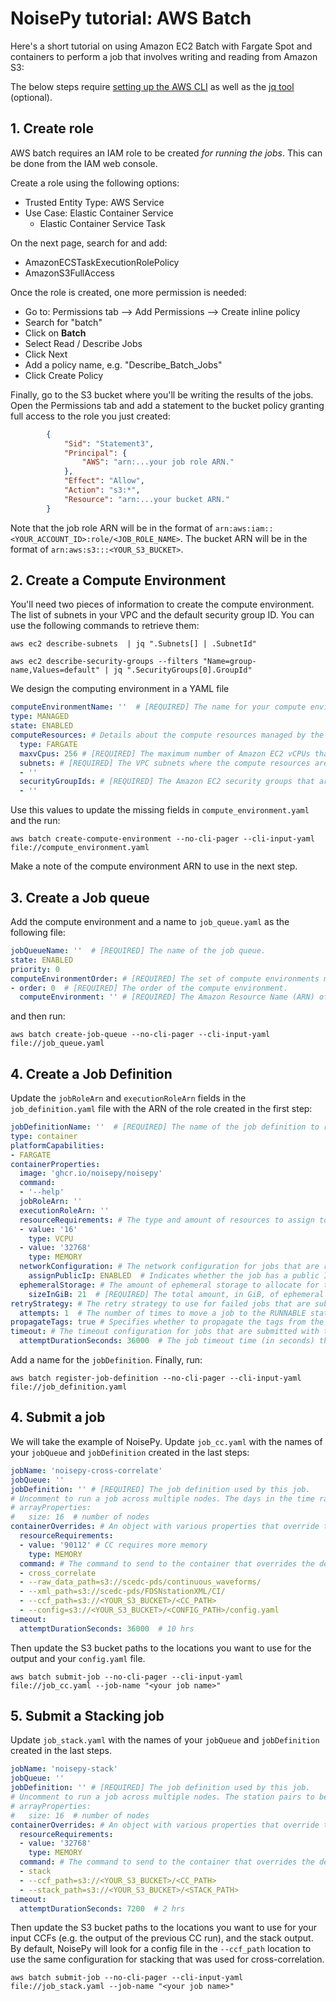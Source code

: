# NoisePy tutorial: AWS Batch

Here's a short tutorial on using Amazon EC2 Batch with Fargate Spot and containers to perform a job that involves writing and reading from Amazon S3:

The below steps require [setting up the AWS CLI](https://docs.aws.amazon.com/cli/latest/userguide/getting-started-quickstart.html) as well as the [jq tool](https://jqlang.github.io/jq/download/) (optional).


## 1. Create role

AWS batch requires an IAM role to be created *for running the jobs*. This can be done from the IAM web console.

Create a role using the following options:

- Trusted Entity Type: AWS Service
- Use Case: Elastic Container Service
    - Elastic Container Service Task

On the next page, search for and add:
- AmazonECSTaskExecutionRolePolicy
- AmazonS3FullAccess

Once the role is created, one more permission is needed:
- Go to: Permissions tab --> Add Permissions --> Create inline policy
- Search for "batch"
- Click on **Batch**
- Select Read / Describe Jobs
- Click Next
- Add a policy name, e.g. "Describe_Batch_Jobs"
- Click Create Policy

Finally, go to the S3 bucket where you'll be writing the results of the jobs.
Open the Permissions tab and add a statement to the bucket policy granting full access to the role you
just created:

```json
		{
			"Sid": "Statement3",
			"Principal": {
			    "AWS": "arn:...your job role ARN."
			},
			"Effect": "Allow",
			"Action": "s3:*",
			"Resource": "arn:...your bucket ARN."
		}
```

Note that the job role ARN will be in the format of `arn:aws:iam::<YOUR_ACCOUNT_ID>:role/<JOB_ROLE_NAME>`. The bucket ARN will be in the format of `arn:aws:s3:::<YOUR_S3_BUCKET>`.


## 2. Create a Compute Environment

You'll need two pieces of information to create the compute environment. The list of subnets in your VPC and the default security group ID. You can use the following commands to retrieve them:

```
aws ec2 describe-subnets  | jq ".Subnets[] | .SubnetId"
```
```
aws ec2 describe-security-groups --filters "Name=group-name,Values=default" | jq ".SecurityGroups[0].GroupId"
```

We design the computing environment in a YAML file

```yaml
computeEnvironmentName: ''  # [REQUIRED] The name for your compute environment.
type: MANAGED
state: ENABLED
computeResources: # Details about the compute resources managed by the compute environment.
  type: FARGATE
  maxvCpus: 256 # [REQUIRED] The maximum number of Amazon EC2 vCPUs that a compute environment can reach.
  subnets: # [REQUIRED] The VPC subnets where the compute resources are launched.
  - ''
  securityGroupIds: # [REQUIRED] The Amazon EC2 security groups that are associated with instances launched in the compute environment.
  - ''
```
Use this values to update the missing fields in `compute_environment.yaml` and the run:

```
aws batch create-compute-environment --no-cli-pager --cli-input-yaml file://compute_environment.yaml
```

Make a note of the compute environment ARN to use in the next step.

## 3. Create a Job queue

Add the compute environment and a name to `job_queue.yaml` as the following file:

```yaml
jobQueueName: ''  # [REQUIRED] The name of the job queue.
state: ENABLED
priority: 0
computeEnvironmentOrder: # [REQUIRED] The set of compute environments mapped to a job queue and their order relative to each other.
- order: 0  # [REQUIRED] The order of the compute environment.
  computeEnvironment: '' # [REQUIRED] The Amazon Resource Name (ARN) of the compute environment.
```
 and then run:

```
aws batch create-job-queue --no-cli-pager --cli-input-yaml file://job_queue.yaml
```

## 4. Create a Job Definition

Update the `jobRoleArn` and `executionRoleArn` fields in the `job_definition.yaml` file with the ARN of the role created in the first step:
```yaml
jobDefinitionName: ''  # [REQUIRED] The name of the job definition to register.
type: container
platformCapabilities:
- FARGATE
containerProperties:
  image: 'ghcr.io/noisepy/noisepy'
  command:
  - '--help'
  jobRoleArn: ''
  executionRoleArn: ''
  resourceRequirements: # The type and amount of resources to assign to a container.
  - value: '16'
    type: VCPU
  - value: '32768'
    type: MEMORY
  networkConfiguration: # The network configuration for jobs that are running on Fargate resources.
    assignPublicIp: ENABLED  # Indicates whether the job has a public IP address. Valid values are: ENABLED, DISABLED.
  ephemeralStorage: # The amount of ephemeral storage to allocate for the task.
    sizeInGiB: 21  # [REQUIRED] The total amount, in GiB, of ephemeral storage to set for the task.
retryStrategy: # The retry strategy to use for failed jobs that are submitted with this job definition.
  attempts: 1  # The number of times to move a job to the RUNNABLE status.
propagateTags: true # Specifies whether to propagate the tags from the job or job definition to the corresponding Amazon ECS task.
timeout: # The timeout configuration for jobs that are submitted with this job definition, after which Batch terminates your jobs if they have not finished.
  attemptDurationSeconds: 36000  # The job timeout time (in seconds) that's measured from the job attempt's startedAt timestamp.
```


Add a name for the `jobDefinition`. Finally, run:

```
aws batch register-job-definition --no-cli-pager --cli-input-yaml file://job_definition.yaml
```

## 4. Submit a job

We will take the example of NoisePy. Update `job_cc.yaml` with the names of your `jobQueue` and `jobDefinition` created in the last steps:
```yaml
jobName: 'noisepy-cross-correlate'
jobQueue: ''
jobDefinition: '' # [REQUIRED] The job definition used by this job.
# Uncomment to run a job across multiple nodes. The days in the time range will be split across the nodes.
# arrayProperties:
#   size: 16  # number of nodes
containerOverrides: # An object with various properties that override the defaults for the job definition that specify the name of a container in the specified job definition and the overrides it should receive.
  resourceRequirements:
  - value: '90112' # CC requires more memory
    type: MEMORY
  command: # The command to send to the container that overrides the default command from the Docker image or the job definition.
  - cross_correlate
  - --raw_data_path=s3://scedc-pds/continuous_waveforms/
  - --xml_path=s3://scedc-pds/FDSNstationXML/CI/
  - --ccf_path=s3://<YOUR_S3_BUCKET>/<CC_PATH>
  - --config=s3://<YOUR_S3_BUCKET>/<CONFIG_PATH>/config.yaml
timeout:
  attemptDurationSeconds: 36000  # 10 hrs
```


Then update the S3 bucket paths to the locations you want to use for the output and your `config.yaml` file.

```
aws batch submit-job --no-cli-pager --cli-input-yaml file://job_cc.yaml --job-name "<your job name>"
```

## 5. Submit a Stacking job

Update `job_stack.yaml` with the names of your `jobQueue` and `jobDefinition` created in the last steps. 
```yaml
jobName: 'noisepy-stack'
jobQueue: ''
jobDefinition: '' # [REQUIRED] The job definition used by this job.
# Uncomment to run a job across multiple nodes. The station pairs to be stacked will be split across the nodes.
# arrayProperties:
#   size: 16  # number of nodes
containerOverrides: # An object with various properties that override the defaults for the job definition that specify the name of a container in the specified job definition and the overrides it should receive.
  resourceRequirements:
  - value: '32768'
    type: MEMORY
  command: # The command to send to the container that overrides the default command from the Docker image or the job definition.
  - stack
  - --ccf_path=s3://<YOUR_S3_BUCKET>/<CC_PATH>
  - --stack_path=s3://<YOUR_S3_BUCKET>/<STACK_PATH>
timeout:
  attemptDurationSeconds: 7200  # 2 hrs
```


Then update the S3 bucket paths
to the locations you want to use for your input CCFs (e.g. the output of the previous CC run), and the stack output. By default, NoisePy will look for a config file in the `--ccf_path` location to use the same configuration for stacking that was used for cross-correlation.

```
aws batch submit-job --no-cli-pager --cli-input-yaml file://job_stack.yaml --job-name "<your job name>"
```
